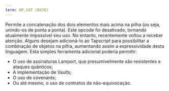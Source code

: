 ```yaml
---
term: OP_CAT (0X7E)
---
```


Permite a concatenação dos dois elementos mais acima na pilha (ou seja, unindo-os de ponta a ponta). Este opcode foi desativado, tornando atualmente impossível seu uso. No entanto, recentemente voltou a receber atenção. Alguns desejam adicioná-lo ao Tapscript para possibilitar a combinação de objetos na pilha, aumentando assim a expressividade desta linguagem. Esta simples ferramenta adicional poderia permitir:
* O uso de assinaturas Lamport, que presumivelmente são resistentes a ataques quânticos;
* A implementação de Vaults;
* O uso de covenants;
* Ou até mesmo, o uso de contratos de não-equivocação.